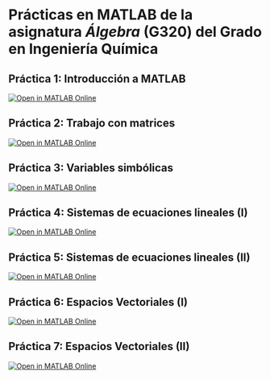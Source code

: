 # Prácticas en MATLAB de la asignatura _Álgebra_ (G320) del Grado en Ingeniería Química 

## Práctica 1: Introducción a MATLAB

[![Open in MATLAB Online](https://www.mathworks.com/images/responsive/global/open-in-matlab-online.svg)](https://matlab.mathworks.com/open/github/v1?repo=InMaths/Practicas_MATLAB&file=G320_Algebra/practica1.mlx)

## Práctica 2: Trabajo con matrices

[![Open in MATLAB Online](https://www.mathworks.com/images/responsive/global/open-in-matlab-online.svg)](https://matlab.mathworks.com/open/github/v1?repo=InMaths/Practicas_MATLAB&file=G320_Algebra/practica2.mlx)

## Práctica 3: Variables simbólicas

[![Open in MATLAB Online](https://www.mathworks.com/images/responsive/global/open-in-matlab-online.svg)](https://matlab.mathworks.com/open/github/v1?repo=InMaths/Practicas_MATLAB&file=G320_Algebra/practica3.mlx)

## Práctica 4: Sistemas de ecuaciones lineales (I)

[![Open in MATLAB Online](https://www.mathworks.com/images/responsive/global/open-in-matlab-online.svg)](https://matlab.mathworks.com/open/github/v1?repo=InMaths/Practicas_MATLAB&file=G320_Algebra/practica4.mlx)

## Práctica 5: Sistemas de ecuaciones lineales (II)

[![Open in MATLAB Online](https://www.mathworks.com/images/responsive/global/open-in-matlab-online.svg)](https://matlab.mathworks.com/open/github/v1?repo=InMaths/Practicas_MATLAB&file=G320_Algebra/practica5.mlx)

## Práctica 6: Espacios Vectoriales (I)

[![Open in MATLAB Online](https://www.mathworks.com/images/responsive/global/open-in-matlab-online.svg)](https://matlab.mathworks.com/open/github/v1?repo=InMaths/Practicas_MATLAB&file=G320_Algebra/practica6.mlx)

## Práctica 7: Espacios Vectoriales (II)

[![Open in MATLAB Online](https://www.mathworks.com/images/responsive/global/open-in-matlab-online.svg)](https://matlab.mathworks.com/open/github/v1?repo=InMaths/Practicas_MATLAB&file=G320_Algebra/practica7.mlx)
